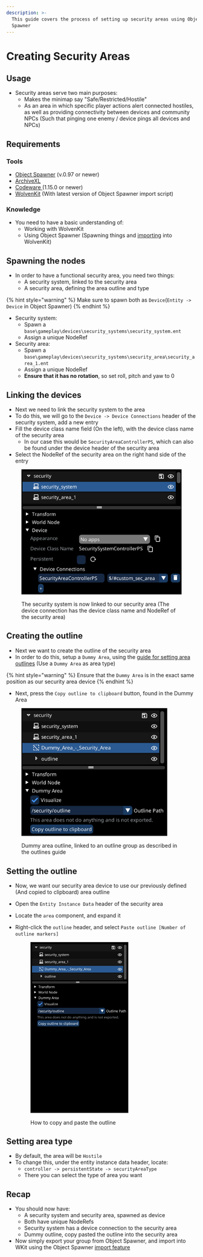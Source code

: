 ```yaml
---
description: >-
  This guide covers the process of setting up security areas using Object
  Spawner
---
```


# Creating Security Areas

## Usage

* Security areas serve two main purposes:
  * Makes the minimap say "Safe/Restricted/Hostile"
  * As an area in which specific player actions alert connected hostiles, as well as providing connectivity between devices and community NPCs (Such that pinging one enemy / device pings all devices and NPCs)

## Requirements

### Tools

* [Object Spawner](https://github.com/justarandomguyintheinternet/CP77_entSpawner/releases) (v.0.97 or newer)
* [ArchiveXL](https://github.com/psiberx/cp2077-archive-xl)
* [Codeware ](https://github.com/psiberx/cp2077-codeware/releases)(1.15.0 or newer)
* [WolvenKit](https://github.com/WolvenKit/WolvenKit) (With latest version of Object Spawner import script)

### Knowledge

* You need to have a basic understanding of:
  * Working with WolvenKit
  * Using Object Spawner (Spawning things and [importing](exporting-from-object-spawner.md) into WolvenKit)

## Spawning the nodes

* In order to have a functional security area, you need two things:
  * A security system, linked to the security area
  * A security area, defining the area outline and type

{% hint style="warning" %}
Make sure to spawn both as `Device`(`Entity -> Device` in Object Spawner)
{% endhint %}

* Security system:
  * Spawn a `base\gameplay\devices\security_systems\security_system.ent`
  * Assign a unique NodeRef
* Security area:
  * Spawn a `base\gameplay\devices\security_systems\security_area\security_area_1.ent`
  * Assign a unique NodeRef
  * **Ensure that it has no rotation**, so set roll, pitch and yaw to 0

## Linking the devices

* Next we need to link the security system to the area
* To do this, we will go to the `Device -> Device Connections` header of the security system, add a new entry
* Fill the device class name field (On the left), with the device class name of the security area
  * In our case this would be `SecurityAreaControllerPS`, which can also be found under the device header of the security area
* Select the NodeRef of the security area on the right hand side of the entry

<figure><img src="../../.gitbook/assets/securityAreaConnections" alt="" width="434"><figcaption><p>The security system is now linked to our security area (The device connection has the device class name and NodeRef of the security area)</p></figcaption></figure>

## Creating the outline

* Next we want to create the outline of the security area
* In order to do this, setup a `Dummy Area`, using the [guide for setting area outlines](setting-area-outlines.md) (Use a `Dummy Area` as area type)

{% hint style="warning" %}
Ensure that the `Dummy Area` is in the exact same position as our security area device
{% endhint %}

* Next, press the `Copy outline to clipboard` button, found in the Dummy Area

<figure><img src="../../.gitbook/assets/dummyAreaOutline" alt="" width="386"><figcaption><p>Dummy area outline, linked to an outline group as described in the outlines guide</p></figcaption></figure>

## Setting the outline

* Now, we want our security area device to use our previously defined (And copied to clipboard) area outline
* Open the `Entity Instance Data` header of the security area
* Locate the `area` component, and expand it
*   Right-click the `outline` header, and select `Paste outline [Number of outline markers]`

    <figure><img src="../../.gitbook/assets/secArea.gif" alt="" width="259"><figcaption><p>How to copy and paste the outline</p></figcaption></figure>

## Setting area type

* By default, the area will be `Hostile`
* To change this, under the entity instance data header, locate:
  * `controller -> persistentState -> securityAreaType`
  * There you can select the type of area you want

## Recap

* You should now have:
  * A security system and security area, spawned as device
  * Both have unique NodeRefs
  * Security system has a device connection to the security area
  * Dummy outline, copy pasted the outline into the security area
* Now simply export your group from Object Spawner, and import into WKit using the Object Spawner [import feature](exporting-from-object-spawner.md)
